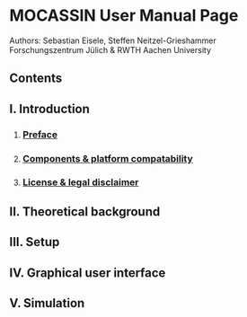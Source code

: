 # MOCASSIN User Manual Page
Authors: Sebastian Eisele, Steffen Neitzel-Grieshammer
Forschungszentrum Jülich & RWTH Aachen University

## Contents

## I. Introduction
1. ### [Preface](./under-construction.md)
2. ### [Components & platform compatability](./under-construction.md)
3. ### [License & legal disclaimer](./under-construction.md)

## II. Theoretical background

## III. Setup

## IV. Graphical user interface

## V. Simulation